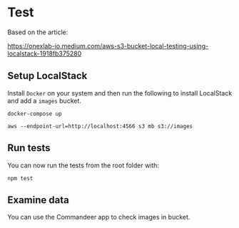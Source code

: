 # Test

Based on the article:

https://onexlab-io.medium.com/aws-s3-bucket-local-testing-using-localstack-1918fb375280

## Setup LocalStack

Install `Docker` on your system and then run the following to install LocalStack
and add a `images` bucket.

```
docker-compose up

aws --endpoint-url=http://localhost:4566 s3 mb s3://images
```

## Run tests

You can now run the tests from the root folder with:

```
npm test
```

## Examine data

You can use the Commandeer app to check images in bucket.

